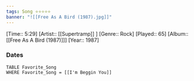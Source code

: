 ```yaml
---
tags: Song ⭐⭐⭐⭐⭐ 
banner: "![[Free As A Bird (1987).jpg]]"
---
```

[Time:: 5:29]
[Artist:: [[Supertramp]] ]
[Genre:: Rock]
[Played:: 65]
[Album:: [[Free As A Bird (1987)]]]
[Year:: 1987]
### Dates
````dataview
TABLE Favorite_Song
WHERE Favorite_Song = [[I'm Beggin You]]
````